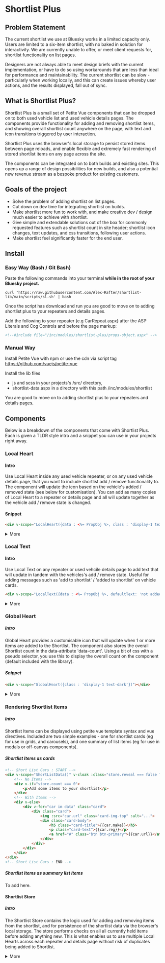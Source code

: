 # Shortlist Plus


## Problem Statement


The current shortlist we use at Bluesky works in a limited capacity only. Users are limited to a six-item shortlist, with no baked in solution for interactivity. We are currently unable to offer, or meet client requests for, shortlist functionality on list pages.

Designers are not always able to meet design briefs with the current implementation, or have to do so using workarounds that are less than ideal for performance and maintainability. The current shortlist can be slow - particularly when working locally, and this can create issues whereby user actions, and the results displayed, fall out of sync.


## What is Shortlist Plus?


Shortlist Plus is a small set of Petite Vue components that can be dropped on to both used vehicle list and used vehicle details pages. The components provide functionality for adding and removing shortlist items, and showing overall shortlist count anywhere on the page, with text and icon transitions triggered by user interaction.

Shortlist Plus uses the browser's local storage to persist stored items between page reloads, and enable flexible and extremely fast rendering of stored shortlist items on any page across the site.

The components can be integrated on to both builds and existing sites. This opens up a range of design possibilities for new builds, and also a potential new revenue stream as a bespoke product for existing customers.



## Goals of the project


- Solve the problem of adding shortlist on list pages.
- Cut down on dev time for integrating shortlist on builds.
- Make shortlist more fun to work with, and make creative dev / design much easier to achieve with shortlist.
- Give simple and extendable solutions out of the box for commonly requested features such as shortlist count in site header; shortlist icon changes, text updates, and css transitions, following user actions.
- Make shortlist feel significantly faster for the end user.


## Install


### Easy Way (Bash / Git Bash)


Paste the following commands into your terminal **while in the root of your Bluesky project.**

```shell
curl 'https://raw.githubusercontent.com/Alex-Rafter/shortlist-lib/main/scripts/sl.sh' | bash
```

Once the script has download and run you are good to move on to adding shortlist plus to your repeaters and details pages.

Add the following to your repeater (e.g CarRepeat.aspx) after the ASP Literals and Cog Controls and before the page markup:

```html
<!--#include file="/inc/modules/shortlist-plus/props-object.aspx" -->
```


### Manual Way


Install Petite Vue with npm or use the cdn via script tag
https://github.com/vuejs/petite-vue

Install the lib files
- js and scss in your projects's /src/ directory,
- shortlist-data.aspx in a directory with this path /inc/modules/shortlist


You are good to move on to adding shortlist plus to your repeaters and details pages.


## Components



Below is a breakdown of the components that come with Shortlist Plus. Each is given a TLDR style intro and a snippet you can use in your projects right away.


### Local Heart



#### Intro

Use Local Heart inside any used vehicle repeater, or on any used vehicle details page, that you want to include shortlist add / remove functionality to. The component will update the icon based on the vehicle's added / removed state (see below for customisation).  You can add as many copies of Local Heart to a repeater or details page and all will update together as the vehicle add / remove state is changed.


#### Snippet

```html
<div v-scope="LocalHeart({data : <%= PropObj %>, class : 'display-1 text-danger'})"></div>
```

<details>
    <summary>More</summary>


##### Data Prop :
The first prop is used to pass a json string to the Local Heart component.
The json string is created via the code in the /inc/modules/shortlist-plus/used-vehicle-json.aspx include.
For most use cases you shouldn't need to tweak either the include or the displaying expression that passes the data to the Local Heart instance e.g
`<?= $carOne->toProp() ?>`


##### Class Prop
To customise the component's styles, pass any css classes as a single string to the class prop  e.g

`class : 'display-1 text-danger'`


##### Component Template
If you need to tweak the component template, open ./Local-Heart.js and you'll find it as the value to  $template.

</details>


### Local Text



#### Intro
Use Local Text on any repeater or used vehcile details page to add text that will update in tandem with the vehicles's add / remove state. Useful for adding messages such as 'add to shortlist' / 'added to shortlist' on vehicle cards.


```html
<div v-scope="LocalText({data : <%= PropObj %>, defaultText: 'not added', addedText : 'added!', class : 'display-1 text-danger'})"></div>
```

<details>
<summary>More</summary>


##### Data Prop :
The first prop is used to pass a json string to the Local Text component.
The json string is created via the code in the /inc/modules/shortlist-plus/used-vehicle-json.aspx include.
For most use cases you shouldn't need to tweak either the include or the displaying expression that passes the data to the Local Heart instance e.g `<?= $carOne->toProp() ?>` .


##### defaultText Prop :
This is the text that will show by default on load. It will also show whenever the vehicle passed to the component instance (via the data prop) is not in the shortlist - for example if its removed.


##### addedText Prop :
This is the text that will show whenever the vehicle passed to the component instance (via the data prop) is in the shortlist


##### Class Prop
To customise the component's styles, pass any css classes as a single string to the class prop  e.g
`class : 'display-1 text-danger'`


##### Component Template
If you need to tweak the component template, open ./Local-Text.js and you'll find it as the value to  $template.

</details>


### Global Heart



##### Intro

Global Heart provides a customisable icon that will update when 1 or more items are added to the Shortlist. The component also stores the overall Shortlist count in the data-attribute 'data-count'. Using a bit of css with a pseudo selector, you use this to display the overall count on the component (default included with the library).


##### Snippet

```html
<div v-scope="GlobalHeart({class : 'display-1 text-dark'})"></div>
```
<details>
<summary>More</summary>


##### Class Prop
To customise the component's styles, pass any css classes as a single string to the class prop  e.g
`class : 'display-1 text-danger'`


##### Styling the Shortlist Count
Shortlist count is added as a pseudo element with default styles stored in /src/scss/modules/shortlist-plus.scss.


##### Component Template
If you need to tweak the component template, open ./Global-Text.js and you'll find it as the value to  $template.

</details>

### Rendering Shortlist Items


##### Intro
Shortlist Items can be displayed using petite vue template syntax and vue directives. Included are two simple examples - one for shortlist cards (eg for use in grids, and carousels), and one summary of list items (eg for use in modals or off-canvas components).


##### Shortlist Items as cards

```html
<!-- Short List Cars : START -->
<div v-scope="ShortListData()" v-cloak :class="store.reveal === false ? 'd-none' : ''">
    <!-- No Items -->
    <div v-if="store.count === 0">
        <p>Add some items to your shortlist</p>
    </div>
    <!-- With Items -->
    <div v-else>
        <div v-for="car in data" class="card">
            <div class="card">
                <img :src="car.url" class="card-img-top" :alt="...">
                <div class="card-body">
                    <h5 class="card-title">{{car.make}}</h5>
                    <p class="card-text">{{car.reg}}</p>
                    <a href="#" class="btn btn-primary">{{car.url}}</a>
                </div>
            </div>
        </div>
    </div>
</div>
<!-- Short List Cars : END -->
```


##### Shortlist Items as summary list items

To add here.


#### Shortlist Store


##### Intro
The Shortlist Store contains the logic used for adding and removing items from the shortlist, and for persistence of the shortlist data via the browser's local storage. The store performs checks on all all currently held items before adding anything new. This is what enables us to use multiple Local Hearts across each repeater and details page without risk of duplicates being added to Shortlist.

<details>
<summary>More</summary>

If you want to get stuck in with the store's logic open  ./store.js. This might be useful if, for example, you want to add any other reactive (link) data that is available to all the components used, and any related methods.

</details>

